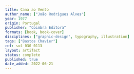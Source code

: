 ```yaml
---
title: Cana ao Vento
author_name: ["João Rodrigues Alves"]
year: 1977
origin: Portugal
publisher: "Coimbra Editora"
formats: [book, book-cover]
disciplines: ["graphic-design", typography, illustration]
tags: ["Bastos Chavier"]
ref: sol-030-0113
layout: artifact
status: complete
published: true
date_added: 2022-06-21
---
```


